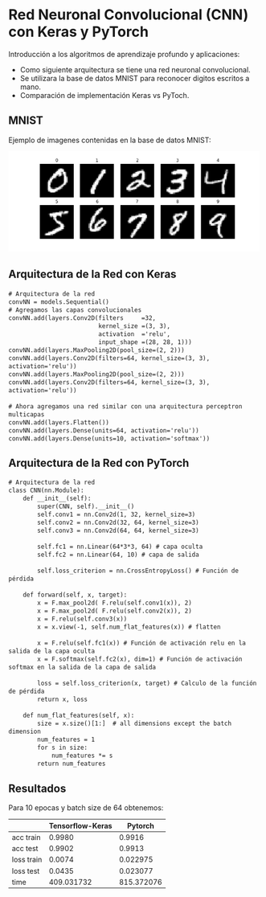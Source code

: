 # Red Neuronal Convolucional (CNN) con Keras y PyTorch
Introducción a los algoritmos de aprendizaje profundo y aplicaciones:

* Como siguiente arquitectura se tiene una red neuronal convolucional.
* Se utilizara la base de datos MNIST para reconocer digitos escritos a mano.
* Comparación de implementación Keras vs PyToch.

## MNIST
Ejemplo de imagenes contenidas en la base de datos MNIST:

<img src="example_mnist.png" width="500">

## Arquitectura de la Red con Keras
```
# Arquitectura de la red
convNN = models.Sequential()
# Agregamos las capas convolucionales
convNN.add(layers.Conv2D(filters     =32, 
                         kernel_size =(3, 3), 
                         activation  ='relu', 
                         input_shape =(28, 28, 1)))
convNN.add(layers.MaxPooling2D(pool_size=(2, 2)))
convNN.add(layers.Conv2D(filters=64, kernel_size=(3, 3), activation='relu'))
convNN.add(layers.MaxPooling2D(pool_size=(2, 2)))
convNN.add(layers.Conv2D(filters=64, kernel_size=(3, 3), activation='relu'))

# Ahora agregamos una red similar con una arquitectura perceptron multicapas
convNN.add(layers.Flatten())
convNN.add(layers.Dense(units=64, activation='relu'))
convNN.add(layers.Dense(units=10, activation='softmax'))
```

## Arquitectura de la Red con PyTorch
```
# Arquitectura de la red
class CNN(nn.Module):
    def __init__(self):
        super(CNN, self).__init__()
        self.conv1 = nn.Conv2d(1, 32, kernel_size=3)
        self.conv2 = nn.Conv2d(32, 64, kernel_size=3)
        self.conv3 = nn.Conv2d(64, 64, kernel_size=3)

        self.fc1 = nn.Linear(64*3*3, 64) # capa oculta 
        self.fc2 = nn.Linear(64, 10) # capa de salida 
        
        self.loss_criterion = nn.CrossEntropyLoss() # Función de pérdida

    def forward(self, x, target):
        x = F.max_pool2d( F.relu(self.conv1(x)), 2)
        x = F.max_pool2d( F.relu(self.conv2(x)), 2)
        x = F.relu(self.conv3(x))
        x = x.view(-1, self.num_flat_features(x)) # flatten
        
        x = F.relu(self.fc1(x)) # Función de activación relu en la salida de la capa oculta
        x = F.softmax(self.fc2(x), dim=1) # Función de activación softmax en la salida de la capa de salida
        
        loss = self.loss_criterion(x, target) # Calculo de la función de pérdida 
        return x, loss
    
    def num_flat_features(self, x):
        size = x.size()[1:]  # all dimensions except the batch dimension
        num_features = 1
        for s in size:
            num_features *= s
        return num_features
```

## Resultados
Para 10 epocas y batch size de 64 obtenemos:

| | Tensorflow-Keras | Pytorch |
| --- | ---         |     ---      |
| acc train | 0.9980 | 0.9916 |
| acc test | 0.9902 | 0.9913 |
| loss train | 0.0074 | 0.022975 |
| loss test | 0.0435 | 0.023077 |
| time | 409.031732 | 815.372076 |


